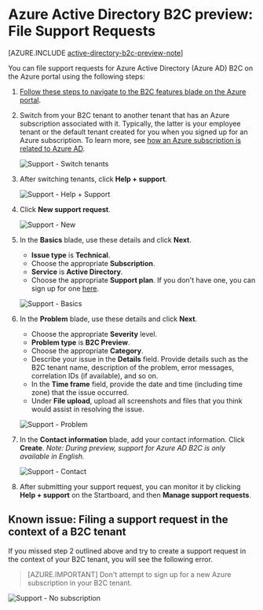 <properties
	pageTitle="Azure Active Directory B2C preview: Support | Microsoft Azure"
	description="How to file support requests for Azure Active Directory B2C"
	services="active-directory-b2c"
	documentationCenter=""
	authors="swkrish"
	manager="msmbaldwin"
	editor="bryanla"/>

<tags
	ms.service="active-directory-b2c"
	ms.workload="identity"
	ms.tgt_pltfrm="na"
	ms.devlang="na"
	ms.topic="article"
	ms.date="05/16/2016"
	ms.author="swkrish"/>

# Azure Active Directory B2C preview: File Support Requests

[AZURE.INCLUDE [active-directory-b2c-preview-note](../../includes/active-directory-b2c-preview-note.md)]

You can file support requests for Azure Active Directory (Azure AD) B2C on the Azure portal using the following steps:

1. [Follow these steps to navigate to the B2C features blade on the Azure portal](active-directory-b2c-app-registration.md#navigate-to-the-b2c-features-blade).
2. Switch from your B2C tenant to another tenant that has an Azure subscription associated with it. Typically, the latter is your employee tenant or the default tenant created for you when you signed up for an Azure subscription. To learn more, see [how an Azure subscription is related to Azure AD](active-directory-how-subscriptions-associated-directory.md#how-an-azure-subscription-is-related-to-azure-ad).

    ![Support - Switch tenants](./media/active-directory-b2c-support/support-switch-dir.png)

3. After switching tenants, click **Help + support**.

    ![Support - Help + Support](./media/active-directory-b2c-support/support-support.png)

4. Click **New support request**.

    ![Support - New](./media/active-directory-b2c-support/support-new.png)

5. In the **Basics** blade, use these details and click **Next**.

    - **Issue type** is **Technical**.
	- Choose the appropriate **Subscription**.
    - **Service** is **Active Directory**.
    - Choose the appropriate **Support plan**. If you don't have one, you can sign up for one [here](https://azure.microsoft.com/en-us/support/plans/).

    ![Support - Basics](./media/active-directory-b2c-support/support-basics.png)

6. In the **Problem** blade, use these details and click **Next**.

    - Choose the appropriate **Severity** level.
    - **Problem type** is **B2C Preview**.
    - Choose the appropriate **Category**.
	- Describe your issue in the **Details** field. Provide details such as the B2C tenant name, description of the problem, error messages, correlation IDs (if available), and so on.
    - In the **Time frame** field, provide the date and time (including time zone) that the issue occurred.
    - Under **File upload**, upload all screenshots and files that you think would assist in resolving the issue.

    ![Support - Problem](./media/active-directory-b2c-support/support-problem.png)

7. In the **Contact information** blade, add your contact information. Click **Create**. *Note: During preview, support for Azure AD B2C is only available in English.*

    ![Support - Contact](./media/active-directory-b2c-support/support-contact.png)

8. After submitting your support request, you can monitor it by clicking **Help + support** on the Startboard, and then **Manage support requests**.

## Known issue: Filing a support request in the context of a B2C tenant

If you missed step 2 outlined above and try to create a support request in the context of your B2C tenant, you will see the following error.

> [AZURE.IMPORTANT]
> Don't attempt to sign up for a new Azure subscription in your B2C tenant.  

![Support - No subscription](./media/active-directory-b2c-support/support-no-sub.png)
